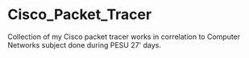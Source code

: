 # Cisco_Packet_Tracer
Collection of my Cisco packet tracer works in correlation to Computer Networks subject done during PESU 27' days.

